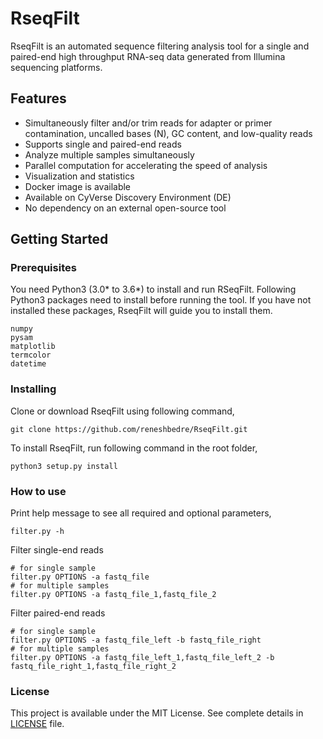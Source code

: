 # RseqFilt
RseqFilt is an automated sequence filtering analysis tool for a single and paired-end high throughput RNA-seq data generated from Illumina sequencing platforms.

## Features
- Simultaneously filter and/or trim reads for adapter or primer contamination, uncalled bases (N), GC content, and low-quality reads
- Supports single and paired-end reads
- Analyze multiple samples simultaneously
- Parallel computation for accelerating the speed of analysis
- Visualization and statistics
- Docker image is available
- Available on CyVerse Discovery Environment (DE)
- No dependency on an external open-source tool

## Getting Started

### Prerequisites
You need Python3 (3.0* to 3.6*) to install and run RSeqFilt. Following Python3 packages need to install before running the tool. If you have not installed these packages, RseqFilt will guide you to install them.

```
numpy
pysam
matplotlib
termcolor
datetime
```

### Installing

Clone or download RseqFilt using following command,

```
git clone https://github.com/reneshbedre/RseqFilt.git
```

To install RseqFilt, run following command in the root folder,

```
python3 setup.py install
```

### How to use

Print help message to see all required and optional parameters,

```
filter.py -h
```

Filter single-end reads

```
# for single sample
filter.py OPTIONS -a fastq_file
# for multiple samples
filter.py OPTIONS -a fastq_file_1,fastq_file_2
```

Filter paired-end reads
```
# for single sample
filter.py OPTIONS -a fastq_file_left -b fastq_file_right
# for multiple samples
filter.py OPTIONS -a fastq_file_left_1,fastq_file_left_2 -b fastq_file_right_1,fastq_file_right_2
```

### License

This project is available under the MIT License. See complete details in [LICENSE](LICENSE) file.

